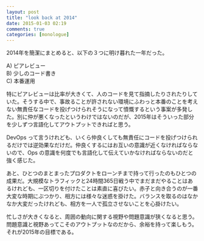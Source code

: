 ```yaml
---
layout: post
title: "look back at 2014"
date: 2015-01-03 02:19
comments: true
categories: [monologue]
---
```

2014年を簡潔にまとめると、以下の３つに明け暮れた一年だった。

A) ピアレビュー  
B) 少しのコード書き  
C) 本番運用  

特にピアレビューは比率が大きくて、人のコードを見て指摘したりされたりしていた。そうする中で、事故ることが許されない環境にふわっと本番のことを考えない無責任なコードを投げつけられそうになって憤慨するという事案が多発した。別に仲が悪くなったというわけではないのだが、2015年はそういった部分を少しずつ言語化してアウトプットできればと思う。

DevOps って言うけれども、いくら仲良くしても無責任にコードを投げつけられるだけでは逆効果なだけだ。仲良くするにはお互いの意識が近くなければならないので、Ops の意識を何度でも言語化して伝えていかなければならないのだと強く感じた。

あと、ひとつのまとまったプロダクトをローンチまで持って行ったのもひとつの成果だ。大規模なトラフィックと24時間365日戦う中でまだまだやることはあるけれども、一区切りを付けたことは素直に喜びたい。赤子と向き合うのが一番大変な時期にぶつかり、相方には様々な迷惑を掛けた。バランスを取るのはなかなか大変だったけれども、相方を一人で孤立させないことを心掛けたい。

忙しさが大きくなると、周囲の動向に関する視野や問題意識が狭くなると思う。問題意識と視野あってこそのアウトプットなのだから、余裕を持って楽しもう。それが2015年の目標である。
